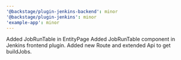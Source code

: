 ```yaml
---
'@backstage/plugin-jenkins-backend': minor
'@backstage/plugin-jenkins': minor
'example-app': minor
---
```


Added JobRunTable in EntityPage
Added JobRunTable component in Jenkins frontend plugin.
Added new Route and extended Api to get buildJobs.
